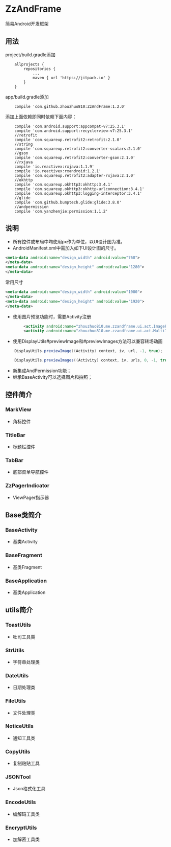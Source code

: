 # ZzAndFrame
简易Android开发框架

## 用法

project/build.gradle添加

```
	allprojects {
		repositories {
			...
			maven { url 'https://jitpack.io' }
		}
	}
```

app/build.gradle添加

```
    compile 'com.github.zhouzhuo810:ZzAndFrame:1.2.0'
```

添加上面依赖即同时依赖下面内容：
```
    compile 'com.android.support:appcompat-v7:25.3.1'
    compile 'com.android.support:recyclerview-v7:25.3.1'
    //retrofit
    compile 'com.squareup.retrofit2:retrofit:2.1.0'
    //string
    compile 'com.squareup.retrofit2:converter-scalars:2.1.0'
    //gson
    compile 'com.squareup.retrofit2:converter-gson:2.1.0'
    //rxjava
    compile 'io.reactivex:rxjava:1.1.9'
    compile 'io.reactivex:rxandroid:1.2.1'
    compile 'com.squareup.retrofit2:adapter-rxjava:2.1.0'
    //okhttp
    compile 'com.squareup.okhttp3:okhttp:3.4.1'
    compile 'com.squareup.okhttp3:okhttp-urlconnection:3.4.1'
    compile 'com.squareup.okhttp3:logging-interceptor:3.4.1'
    //glide
    compile 'com.github.bumptech.glide:glide:3.8.0'
    //andpermission
    compile 'com.yanzhenjie:permission:1.1.2'
```

## 说明

- 所有控件或布局中均使用px作为单位，以UI设计图为准。
- AndroidManifest.xml中需加入如下UI设计图的尺寸。
```xml
<meta-data android:name="design_width" android:value="768">
</meta-data>
<meta-data android:name="design_height" android:value="1280">
</meta-data>
```
常用尺寸
```xml
<meta-data android:name="design_width" android:value="1080">
</meta-data>
<meta-data android:name="design_height" android:value="1920">
</meta-data>
```


- 使用图片预览功能时，需要Activity注册

```xml
        <activity android:name="zhouzhuo810.me.zzandframe.ui.act.ImagePreviewActivity" />
        <activity android:name="zhouzhuo810.me.zzandframe.ui.act.MultiImagePreviewActivity" />
```

- 使用DisplayUtils#previewImage和#previewImages方法可以兼容转场动画

```java
    DisplayUtils.previewImage((Activity) context, iv, url, -1, true);
```

```java
    DisplayUtils.previewImages((Activity) context, iv, urls, 0, -1, true);
```
- 新集成AndPermission功能；
- 继承BaseActivity可以选择图片和拍照；


## 控件简介

### MarkView

- 角标控件

### TitleBar

- 标题栏控件

### TabBar

- 底部菜单导航控件

### ZzPagerIndicator

- ViewPager指示器

## Base类简介

### BaseActivity

- 基类Activity

### BaseFragment

- 基类Fragment

### BaseApplication

- 基类Application


## utils简介

### ToastUtils

- 吐司工具类

### StrUtils

- 字符串处理类

### DateUtils

- 日期处理类

### FileUtils

- 文件处理类

### NoticeUtils

- 通知工具类

### CopyUtils

- 复制粘贴工具

### JSONTool

- Json格式化工具

### EncodeUtils

- 编解码工具类
 
### EncryptUtils

- 加解密工具类